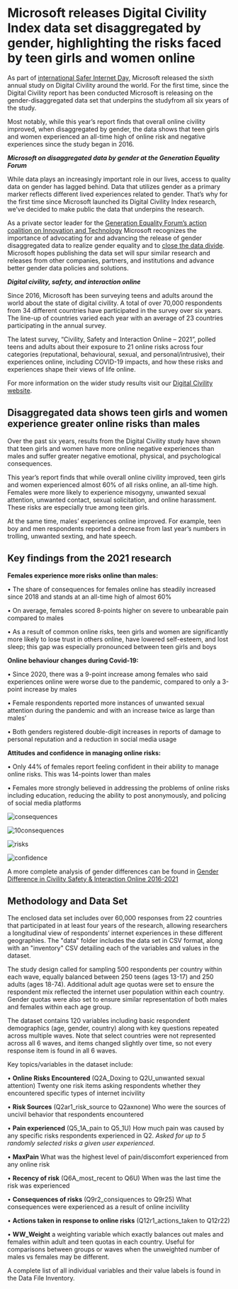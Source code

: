 # Microsoft releases Digital Civility Index data set disaggregated by gender, highlighting the risks faced by teen girls and women online  

As part of [international Safer Internet Day](https://www.saferinternetday.org/), Microsoft released the sixth annual study on Digital Civility around the world. For the first time,  since the Digital Civility report has been conducted Microsoft is releasing on the gender-disaggregated data set that underpins the studyfrom all six years of the study. 

 Most notably, while this year’s report finds that overall online civility improved, when disaggregated by gender, the data shows that teen girls and women experienced an all-time high of online risk and negative experiences since the study began in 2016.  

**_Microsoft on disaggregated data by gender at the Generation Equality Forum_**

While data plays an increasingly important role in our lives, access to quality data on gender has lagged behind. Data that utilizes gender as a primary marker reflects different lived experiences related to gender. That’s why for the first time since Microsoft launched its Digital Civility Index research, we’ve decided to make public the data that underpins the research.

As a private sector leader for the [Generation Equality Forum’s action coalition on Innovation and Technology](https://blogs.microsoft.com/on-the-issues/2021/07/01/human-centered-connectivity-un-generation-equality-forum/) Microsoft recognizes the importance of advocating for and advancing the release of gender disaggregated data to realize gender equality and to [close the data divide](https://news.microsoft.com/opendata/). Microsoft hopes publishing the data set will spur similar research and releases from other companies, partners, and institutions and advance better gender data policies and solutions. 

**_Digital civility, safety, and interaction online_**

Since 2016, Microsoft has been surveying teens and adults around the world about the state of digital civility. A total of over 70,000 respondents from 34 different countries have participated in the survey over six years. The line-up of countries varied each year with an average of 23 countries participating in the annual survey.   

The latest survey, “Civility, Safety and Interaction Online – 2021”, polled teens and adults about their exposure to 21 online risks across four categories (reputational, behavioural, sexual, and personal/intrusive), their experiences online, including COVID-19 impacts, and how these risks and experiences shape their views of life online.

For more information on the wider study results visit our [Digital Civility website](https://www.microsoft.com/en-us/online-safety/digital-civility).

<h2>Disaggregated data shows teen girls and women experience greater online risks than males</h2>

Over the past six years, results from the Digital Civility study have shown that teen girls and women have more online negative experiences than males and suffer greater negative emotional, physical, and psychological consequences. 

This year’s report finds that while overall online civility improved, teen girls and women experienced almost 60% of all risks online, an all-time high. Females were more likely to experience misogyny, unwanted sexual attention, unwanted contact, sexual solicitation, and online harassment. These risks are especially true among teen girls.  

At the same time, males’ experiences online improved. For example, teen boy and men respondents reported a decrease from last year’s numbers in trolling, unwanted sexting, and hate speech. 

<h2>Key findings from the 2021 research</h2>

**Females experience more risks online than males:**

•	The share of consequences for females online has steadily increased since 2018 and stands at an all-time high of almost 60%
 
•	On average, females scored 8-points higher on severe to unbearable pain compared to males
 
•	As a result of common online risks, teen girls and women are significantly more likely to lose trust in others online, have lowered self-esteem, and lost sleep; this gap was especially pronounced between teen girls and boys 

**Online behaviour changes during Covid-19:**

•	Since 2020, there was a 9-point increase among females who said experiences online were worse due to the pandemic, compared to only a 3-point increase by males 

•	Female respondents reported more instances of unwanted sexual attention during the pandemic and with an increase twice as large than males’  

•	Both genders registered double-digit increases in reports of damage to personal reputation and a reduction in social media usage

**Attitudes and confidence in managing online risks:**

•	Only 44% of females report feeling confident in their ability to manage online risks. This was 14-points lower than males 

•	Females more strongly believed in addressing the problems of online risks including education, reducing the ability to post anonymously, and policing of social media platforms 

![consequences](assets/female_consequences2.png)

![10consequences](assets/Top10_Consequences2.png) 
 
![risks](assets/Risksbygender.png)
 
![confidence](assets/Confidence_managing3.png)
 
A more complete analysis of gender differences can be found in [Gender Difference in Civility Safety & Interaction Online 2016-2021]()
 
<h2> Methodology and Data Set</h2>

The enclosed data set includes over 60,000 responses from 22 countries that participated in at least four years of the research, allowing researchers a longitudinal view of respondents’ internet experiences in these different geographies. The "data" folder includes the data set in CSV format, along with an "inventory" CSV detailing each of the variables and values in the dataset. 
 
The study design called for sampling 500 respondents per country within each wave, equally balanced between 250 teens (ages 13-17) and 250 adults (ages 18-74). Additional adult age quotas were set to ensure the respondent mix reflected the internet user population within each country.  Gender quotas were also set to ensure similar representation of both males and females within each age group.

The dataset contains 120 variables including basic respondent demographics (age, gender, country) along with key questions repeated across multiple waves. Note that select countries were not represented across all 6 waves, and items changed slightly over time, so not every response item is found in all 6 waves.

Key topics/variables in the dataset include:

•	**Online Risks Encountered** (Q2A_Doxing to Q2U_unwanted sexual attention) Twenty one risk items asking respondents whether they encountered specific types of internet incivility

•	**Risk Sources** (Q2ar1_risk_source to Q2axnone) Who were the sources of uncivil behavior that respondents encountered 

•	**Pain experienced** (Q5_1A_pain to Q5_1U) How much pain was caused by any specific risks respondents experienced in Q2. _Asked for up to 5 randomly selected risks a given user experienced_.

•	**MaxPain** What was the highest level of pain/discomfort experienced from any online risk

•	**Recency of risk** (Q6A_most_recent to Q6U) When was the last time the risk was experienced

•	**Consequences of risks** (Q9r2_consiquences to Q9r25) What consequences were experienced as a result of online incivility

•	**Actions taken in response to online risks** (Q12r1_actions_taken to Q12r22) 

•	**WW_Weight** a weighting variable which exactly balances out males and females within adult and teen quotas in each country. Useful for comparisons between groups or waves when the unweighted number of males vs females may be different.

A complete list of all individual variables and their value labels is found in the Data File Inventory.
